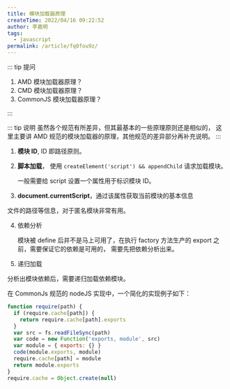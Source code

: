```yaml
---
title: 模块加载器原理
createTime: 2022/04/16 09:22:52
author: 李嘉明
tags:
  - javascript
permalink: /article/fq0fou9z/
---
```


::: tip 提问

1. AMD 模块加载器原理？
2. CMD 模块加载器原理？
3. CommonJS 模块加载器原理？

:::

::: tip 说明
虽然各个规范有所差异，但其最基本的一些原理原则还是相似的，
这里主要讲 AMD 规范的模块加载器的原理，其他规范的差异部分再补充说明。
:::

1. **模块 ID**, ID 即路径原则。

2. **脚本加载**， 使用 `createElement('script') && appendChild` 请求加载模块。

   一般需要给 script 设置一个属性用于标识模块 ID。

3. **document.currentScript**，通过该属性获取当前模块的基本信息

文件的路径等信息，对于匿名模块非常有用。

4. 依赖分析

   模块被 define 后并不是马上可用了，在执行 factory 方法生产的 export 之前，需要保证它的依赖是可用的，
   需要先把依赖分析出来。

5. 递归加载

分析出模块依赖后，需要递归加载依赖模块。

在 CommonJs 规范的 nodeJS 实现中，一个简化的实现例子如下：

```js
function require(path) {
  if (require.cache[path]) {
    return require.cache[path].exports
  }
  var src = fs.readFileSync(path)
  var code = new Function('exports, module', src)
  var module = { exports: {} }
  code(module.exports, module)
  require.cache[path] = module
  return module.exports
}
require.cache = Object.create(null)
```
